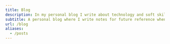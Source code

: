 ```yaml
---
title: Blog
description: In my personal blog I write about technology and soft skills that I find interesting and contribute to becoming a better developer, be it directly or indirectly. I also write short how-to posts on specific topics for future reference.
subtitle: A personal blog where I write notes for future reference when I inevitably forget how I solved some obscure issue, or things I find interesting and want to write about!
url: /blog
aliases:
  - /posts
---
```

